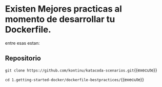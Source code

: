 # Existen Mejores practicas al momento de desarrollar tu Dockerfile.

entre esas estan:





## Repositorio

`git clone https://github.com/kontinu/katacoda-scenarios.git`{{execute}}

`cd 1.getting-started-docker/dockerfile-bestpractices/`{{execute}}